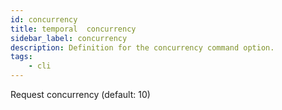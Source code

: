 ```yaml
---
id: concurrency
title: temporal  concurrency
sidebar_label: concurrency
description: Definition for the concurrency command option.
tags:
	- cli
---
```


Request concurrency (default: 10)
